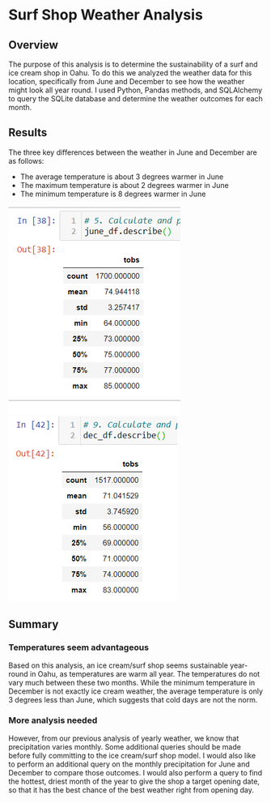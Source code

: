 # Surf Shop Weather Analysis

## Overview
The purpose of this analysis is to determine the sustainability of a surf and ice cream shop in Oahu.  To do this we analyzed the weather data for this location, specifically from June and December to see how the weather might look all year round. I used Python, Pandas methods, and SQLAlchemy to query the SQLite database and determine the weather outcomes for each month.

## Results
The three key differences between the weather in June and December are as follows:
  - The average temperature is about 3 degrees warmer in June
  - The maximum temperature is about 2 degrees warmer in June
  - The minimum temperature is 8 degrees warmer in June

![june_weatherPNG](https://github.com/Alawler12/surfs_up/blob/master/june_weather.PNG)
![December_weather.PNG](https://github.com/Alawler12/surfs_up/blob/master/december_weather.PNG)

## Summary
### Temperatures seem advantageous
Based on this analysis, an ice cream/surf shop seems sustainable year-round in Oahu, as temperatures are warm all year. The temperatures do not vary much between these two months.  While the minimum temperature in December is not exactly ice cream weather, the average temperature is only 3 degrees less than June, which suggests that cold days are not the norm.  

### More analysis needed
However, from our previous analysis of yearly weather, we know that precipitation varies monthly.  Some additional queries should be made before fully committing to the ice cream/surf shop model.  I would also like to perform an additional query on the monthly precipitation for June and December to compare those outcomes.  I would also perform a query to find the hottest, driest month of the year to give the shop a target opening date, so that it has the best chance of the best weather right from opening day.
